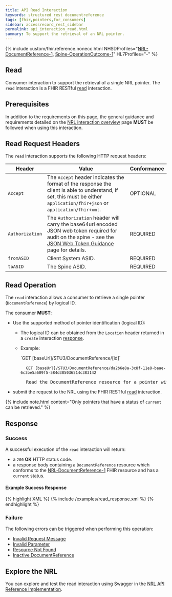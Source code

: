 ```yaml
---
title: API Read Interaction
keywords: structured rest documentreference
tags: [fhir,pointers,for_consumers]
sidebar: accessrecord_rest_sidebar
permalink: api_interaction_read.html
summary: To support the retrieval of an NRL pointer.
---
```


{% include custom/fhir.reference.nonecc.html NHSDProfiles="[NRL-DocumentReference-1](https://fhir.nhs.uk/STU3/StructureDefinition/NRL-DocumentReference-1), [Spine-OperationOutcome-1](https://fhir.nhs.uk/STU3/StructureDefinition/Spine-OperationOutcome-1)" HL7Profiles="-" %}

## Read

Consumer interaction to support the retrieval of a single NRL pointer. The `read` interaction is a FHIR RESTful [read](https://www.hl7.org/fhir/STU3/http.html#read) interaction.

## Prerequisites

In addition to the requirements on this page, the general guidance and requirements detailed on the [NRL interaction overview](nrl_interaction_overview.html) page **MUST** be followed when using this interaction.

## Read Request Headers

The `read` interaction supports the following HTTP request headers:

| Header|Value|Conformance|
|-------|-----|-----------|
| `Accept` | The `Accept` header indicates the format of the response the client is able to understand, if set, this must be either `application/fhir+json` or `application/fhir+xml`. | OPTIONAL |
| `Authorization` | The `Authorization` header will carry the base64url encoded JSON web token required for audit on the spine - see the [JSON Web Token Guidance](guidance_jwt.html) page for details. | REQUIRED |
| `fromASID` | Client System ASID. | REQUIRED |
| `toASID` | The Spine ASID. | REQUIRED |

## Read Operation

The `read` interaction allows a consumer to retrieve a single pointer (`DocumentReference`) by logical ID.

The consumer **MUST**:
- Use the supported method of pointer identification (logical ID):
    - The logical ID can be obtained from the `Location` header returned in a `create` interaction [response](api_interaction_create.html#create-response).
    - Example:
        <div markdown="span" class="alert alert-success" role="alert">
        `GET [baseUrl]/STU3/DocumentReference/[id]`
        </div>

        <div class="language-http highlighter-rouge">
        <pre class="highlight">
        <code><span class="err">GET [baseUrl]/STU3/DocumentReference/da2b6e8a-3c8f-11e8-baae-6c3be5a609f5-584d385036514c383142
        </span></code>
        Read the DocumentReference resource for a pointer with the logical id of 'da2b6e8a-3c8f-11e8-baae-6c3be5a609f5-584d385036514c383142'.</pre>
        </div>
- submit the request to the NRL using the FHIR RESTful [read](https://www.hl7.org/fhir/stu3/http.html#read) interaction.

{% include note.html content="Only pointers that have a status of `current` can be retrieved." %}

## Response

### Success

A successful execution of the `read` interaction will return:

- a `200` **OK** HTTP status code.
- a response body containing a `DocumentReference` resource which conforms to the [NRL-DocumentReference-1](https://fhir.nhs.uk/STU3/StructureDefinition/NRL-DocumentReference-1) FHIR resource and has a `current` status.

#### Example Success Response

<div class="github-sample-wrapper scroll-height-350">
{% highlight XML %}
{% include /examples/read_response.xml %}
{% endhighlight %}
</div>

### Failure

The following errors can be triggered when performing this operation:

- [Invalid Request Message](guidance_errors.html#invalid-request-message)
- [Invalid Parameter](guidance_errors.html#parameters)
- [Resource Not Found](guidance_errors.html#resource-not-found)
- [Inactive DocumentReference](guidance_errors.html#inactive-documentreference)

## Explore the NRL
You can explore and test the read interaction using Swagger in the [NRL API Reference Implementation](https://data.developer.nhs.uk/nrls-ri/index.html).
